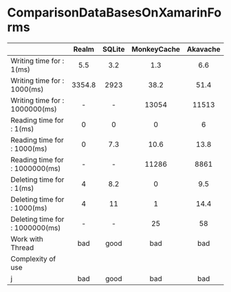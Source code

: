 # ComparisonDataBasesOnXamarinForms
|      | Realm      |SQLite  |MonkeyCache|Akavache |
| ---- |:--------------:| :-----:| :--------:| :------:| 
| Writing time for : 1(ms) |5.5|3.2|1.3|6.6|
| Writing time for : 1000(ms) |3354.8|2923|38.2|51.4|
| Writing time for : 1000000(ms) |-|-|13054|11513|
| Reading time for : 1(ms) |0|0|0|6|
| Reading time for : 1000(ms) |0|7.3|10.6|13.8|
| Reading time for : 1000000(ms) |-|-|11286|8861|
| Deleting time for : 1(ms) |4|8.2|0|9.5|
| Deleting time for : 1000(ms) |4|11|1|14.4|
| Deleting time for : 1000000(ms) |-|-|25|58|
| Work with Thread |bad|good|bad|bad|
| Сomplexity of use 
j |bad|good|bad|bad|

